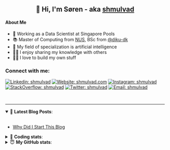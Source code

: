 <h2 align="center">
	👋 Hi, I'm Søren - aka <a href="https://shmulvad.com">shmulvad</a>
</h2>

#### About Me
- 🤖 Working as a Data Scientist at Singapore Pools
- 📚 Master of Computing from [NUS], BSc from [@diku-dk]
- 🧠 My field of specialization is artificial intelligence
- 👨‍🏫 I enjoy sharing my knowledge with others
- 👨‍💻 I love to build my own stuff

### Connect with me:

[![Linkedin: shmulvad](https://img.shields.io/badge/shmulvad-blue?style=flat&logo=Linkedin&logoColor=white)][linkedin]
[![Website: shmulvad.com](https://img.shields.io/badge/shmulvad.com-47CCCC?&style=flat&logo=Google-Chrome&logoColor=white)][website]
[![Instagram: shmulvad](https://img.shields.io/badge/-@shmulvad-purple?style=flat&logo=Instagram&logoColor=white)][instagram]
[![StackOverflow: shmulvad](https://img.shields.io/badge/shmulvad-FE7A16?style=flat&logo=stack-overflow&logoColor=white)][stackOverflow]
[![Twitter: shmulvad](https://img.shields.io/badge/@shmulvad-1ca0f1?style=flat&logo=twitter&logoColor=white)][twitter]
[![Email: shmulvad](https://img.shields.io/badge/shmulvad-D14836?style=flat&logo=gmail&logoColor=white)][mail]

<br />

---

<details open>
 <summary>📕 <b>Latest Blog Posts</b>: </summary>

<br>

<!-- BLOG-POST-LIST:START -->
- [Why Did I Start This Blog](https://shmulvad.com/blog/why-did-start-this-blog)
<!-- BLOG-POST-LIST:END -->

</details>

<!-- --- -->

<details>
 <summary>🤖 <b>Coding stats</b>: </summary>

<br>

NOTE: Doesn't track coding at work or work done in environments such as Jupyter Notebooks.

<!--START_SECTION:waka-->
![Code Time](http://img.shields.io/badge/Code%20Time-2%2C738%20hrs%2041%20mins-blue)

**I'm a Night 🦉** 

```text
🌞 Morning                517 commits         ██░░░░░░░░░░░░░░░░░░░░░░░   08.22 % 
🌆 Daytime                1709 commits        ███████░░░░░░░░░░░░░░░░░░   27.17 % 
🌃 Evening                2522 commits        ██████████░░░░░░░░░░░░░░░   40.10 % 
🌙 Night                  1541 commits        ██████░░░░░░░░░░░░░░░░░░░   24.50 % 
```


📊 **This Week I Spent My Time On** 

```text
💬 Programming Languages: 
Python                   13 hrs 2 mins       ███████████████░░░░░░░░░░   59.08 % 
C#                       3 hrs 34 mins       ████░░░░░░░░░░░░░░░░░░░░░   16.19 % 
Other                    2 hrs 13 mins       ███░░░░░░░░░░░░░░░░░░░░░░   10.10 % 
YAML                     51 mins             █░░░░░░░░░░░░░░░░░░░░░░░░   03.90 % 
HTML                     48 mins             █░░░░░░░░░░░░░░░░░░░░░░░░   03.67 % 

🔥 Editors: 
VS Code                  19 hrs 37 mins      ██████████████████████░░░   88.87 % 
Zsh                      2 hrs 11 mins       ██░░░░░░░░░░░░░░░░░░░░░░░   09.91 % 
Sublime Text             16 mins             ░░░░░░░░░░░░░░░░░░░░░░░░░   01.22 % 

🐱‍💻 Projects: 
km24-core                14 hrs 15 mins      ████████████████░░░░░░░░░   64.59 % 
trifork                  4 hrs 46 mins       █████░░░░░░░░░░░░░░░░░░░░   21.59 % 
Terminal                 1 hr 4 mins         █░░░░░░░░░░░░░░░░░░░░░░░░   04.85 % 
hit-locator              44 mins             █░░░░░░░░░░░░░░░░░░░░░░░░   03.39 % 
skibsregistret           42 mins             █░░░░░░░░░░░░░░░░░░░░░░░░   03.22 % 
```


 Last Updated on 26/08/2024 18:46:08 UTC
<!--END_SECTION:waka-->

</details>

<!-- --- -->

<details>
 <summary>😇 <b>My GitHub stats</b>: </summary>

<br>

<img align="left" alt="shmulvad's Github Stats" src="https://github-readme-stats.vercel.app/api?username=shmulvad&show_icons=true&hide_border=true" />

</details>



[website]: https://shmulvad.com
[twitter]: https://twitter.com/shmulvad
[linkedin]: https://linkedin.com/in/shmulvad
[instagram]: https://instagram.com/shmulvad
[stackOverflow]: https://stackoverflow.com/users/9248793/shmulvad
[mail]: mailto:shmulvad@gmail.com
[@diku-dk]: https://github.com/diku-dk
[github]: https://github.com/shmulvad
[NUS]: https://www.nus.edu.sg